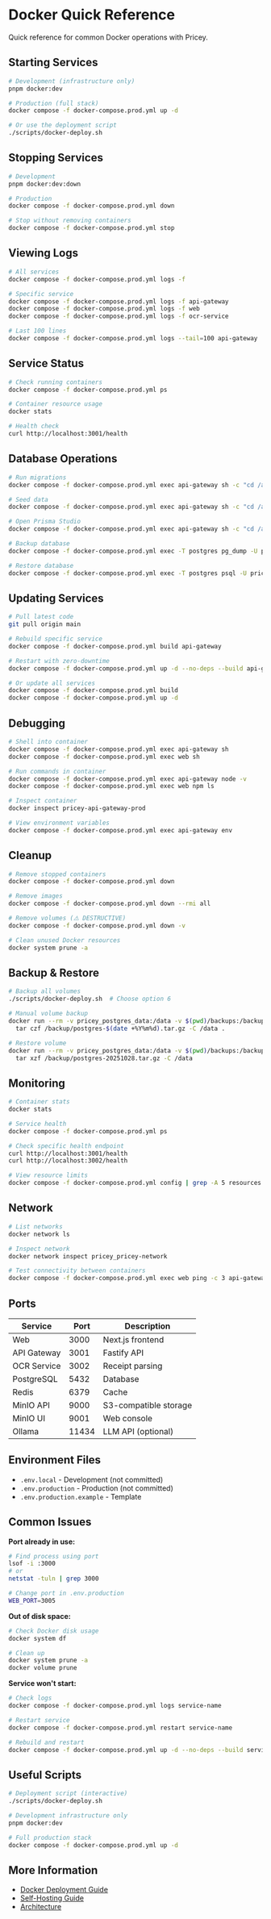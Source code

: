 # Docker Quick Reference

Quick reference for common Docker operations with Pricey.

## Starting Services

```bash
# Development (infrastructure only)
pnpm docker:dev

# Production (full stack)
docker compose -f docker-compose.prod.yml up -d

# Or use the deployment script
./scripts/docker-deploy.sh
```

## Stopping Services

```bash
# Development
pnpm docker:dev:down

# Production
docker compose -f docker-compose.prod.yml down

# Stop without removing containers
docker compose -f docker-compose.prod.yml stop
```

## Viewing Logs

```bash
# All services
docker compose -f docker-compose.prod.yml logs -f

# Specific service
docker compose -f docker-compose.prod.yml logs -f api-gateway
docker compose -f docker-compose.prod.yml logs -f web
docker compose -f docker-compose.prod.yml logs -f ocr-service

# Last 100 lines
docker compose -f docker-compose.prod.yml logs --tail=100 api-gateway
```

## Service Status

```bash
# Check running containers
docker compose -f docker-compose.prod.yml ps

# Container resource usage
docker stats

# Health check
curl http://localhost:3001/health
```

## Database Operations

```bash
# Run migrations
docker compose -f docker-compose.prod.yml exec api-gateway sh -c "cd /app && pnpm db:migrate"

# Seed data
docker compose -f docker-compose.prod.yml exec api-gateway sh -c "cd /app && pnpm db:seed"

# Open Prisma Studio
docker compose -f docker-compose.prod.yml exec api-gateway sh -c "cd /app && pnpm db:studio"

# Backup database
docker compose -f docker-compose.prod.yml exec -T postgres pg_dump -U pricey pricey > backup.sql

# Restore database
docker compose -f docker-compose.prod.yml exec -T postgres psql -U pricey pricey < backup.sql
```

## Updating Services

```bash
# Pull latest code
git pull origin main

# Rebuild specific service
docker compose -f docker-compose.prod.yml build api-gateway

# Restart with zero-downtime
docker compose -f docker-compose.prod.yml up -d --no-deps --build api-gateway

# Or update all services
docker compose -f docker-compose.prod.yml build
docker compose -f docker-compose.prod.yml up -d
```

## Debugging

```bash
# Shell into container
docker compose -f docker-compose.prod.yml exec api-gateway sh
docker compose -f docker-compose.prod.yml exec web sh

# Run commands in container
docker compose -f docker-compose.prod.yml exec api-gateway node -v
docker compose -f docker-compose.prod.yml exec web npm ls

# Inspect container
docker inspect pricey-api-gateway-prod

# View environment variables
docker compose -f docker-compose.prod.yml exec api-gateway env
```

## Cleanup

```bash
# Remove stopped containers
docker compose -f docker-compose.prod.yml down

# Remove images
docker compose -f docker-compose.prod.yml down --rmi all

# Remove volumes (⚠️ DESTRUCTIVE)
docker compose -f docker-compose.prod.yml down -v

# Clean unused Docker resources
docker system prune -a
```

## Backup & Restore

```bash
# Backup all volumes
./scripts/docker-deploy.sh  # Choose option 6

# Manual volume backup
docker run --rm -v pricey_postgres_data:/data -v $(pwd)/backups:/backup alpine \
  tar czf /backup/postgres-$(date +%Y%m%d).tar.gz -C /data .

# Restore volume
docker run --rm -v pricey_postgres_data:/data -v $(pwd)/backups:/backup alpine \
  tar xzf /backup/postgres-20251028.tar.gz -C /data
```

## Monitoring

```bash
# Container stats
docker stats

# Service health
docker compose -f docker-compose.prod.yml ps

# Check specific health endpoint
curl http://localhost:3001/health
curl http://localhost:3002/health

# View resource limits
docker compose -f docker-compose.prod.yml config | grep -A 5 resources
```

## Network

```bash
# List networks
docker network ls

# Inspect network
docker network inspect pricey_pricey-network

# Test connectivity between containers
docker compose -f docker-compose.prod.yml exec web ping -c 3 api-gateway
```

## Ports

| Service     | Port  | Description           |
| ----------- | ----- | --------------------- |
| Web         | 3000  | Next.js frontend      |
| API Gateway | 3001  | Fastify API           |
| OCR Service | 3002  | Receipt parsing       |
| PostgreSQL  | 5432  | Database              |
| Redis       | 6379  | Cache                 |
| MinIO API   | 9000  | S3-compatible storage |
| MinIO UI    | 9001  | Web console           |
| Ollama      | 11434 | LLM API (optional)    |

## Environment Files

- `.env.local` - Development (not committed)
- `.env.production` - Production (not committed)
- `.env.production.example` - Template

## Common Issues

**Port already in use:**

```bash
# Find process using port
lsof -i :3000
# or
netstat -tuln | grep 3000

# Change port in .env.production
WEB_PORT=3005
```

**Out of disk space:**

```bash
# Check Docker disk usage
docker system df

# Clean up
docker system prune -a
docker volume prune
```

**Service won't start:**

```bash
# Check logs
docker compose -f docker-compose.prod.yml logs service-name

# Restart service
docker compose -f docker-compose.prod.yml restart service-name

# Rebuild and restart
docker compose -f docker-compose.prod.yml up -d --no-deps --build service-name
```

## Useful Scripts

```bash
# Deployment script (interactive)
./scripts/docker-deploy.sh

# Development infrastructure only
pnpm docker:dev

# Full production stack
docker compose -f docker-compose.prod.yml up -d
```

## More Information

- [Docker Deployment Guide](./guides/docker-deployment.md)
- [Self-Hosting Guide](./guides/self-hosting.md)
- [Architecture](./ARCHITECTURE-CURRENT.md)
